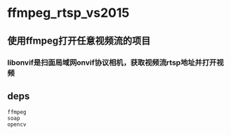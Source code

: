 # ffmpeg_rtsp_vs2015

## 使用ffmpeg打开任意视频流的项目
### libonvif是扫面局域网onvif协议相机，获取视频流rtsp地址并打开视频
## deps
```
ffmpeg
soap
opencv
```
